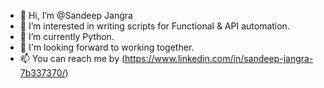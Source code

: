 - 👋 Hi, I’m @Sandeep Jangra
- 👀 I’m interested in writing scripts for Functional & API automation.
- 🌱 I’m currently Python.
- 💞️ I'm looking forward to working together.
- 📫 You can reach me by (https://www.linkedin.com/in/sandeep-jangra-7b337370/)

<!---
Bursys-j/Bursys-j is a ✨ special ✨ repository because its `README.md` (this file) appears on your GitHub profile.
You can click the Preview link to take a look at your changes.
--->
